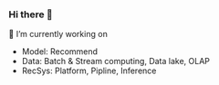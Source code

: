 ### Hi there 👋

🔭 I’m currently working on
- Model: Recommend
- Data: Batch & Stream computing, Data lake, OLAP
- RecSys: Platform, Pipline, Inference


<!--
**dzzxjl/dzzxjl** is a ✨ _special_ ✨ repository because its `README.md` (this file) appears on your GitHub profile.

Here are some ideas to get you started:

- 🔭 I’m currently working on ...
- 🌱 I’m currently learning ...
- 👯 I’m looking to collaborate on ...
- 🤔 I’m looking for help with ...
- 💬 Ask me about ...
- 📫 How to reach me: ...
- 😄 Pronouns: ...
- ⚡ Fun fact: ...
-->
